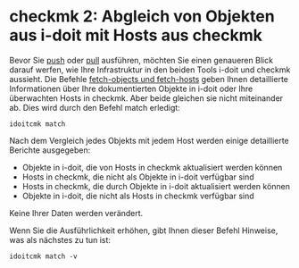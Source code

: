 # checkmk 2: Abgleich von Objekten aus i-doit mit Hosts aus checkmk

Bevor Sie [push](./checkmk2-wato-konfiguration-auf-basis-von-cmdb-daten-generieren.md) oder [pull](./checkmk2-bestandsdaten-in-die-cmdb-importieren.md) ausführen, möchten Sie einen genaueren Blick darauf werfen, wie Ihre Infrastruktur in den beiden Tools i-doit und checkmk aussieht. Die Befehle [fetch-objects und fetch-hosts](./checkmk2-informationen-aus-i-doit-und-checkmk-lesen.md) geben Ihnen detaillierte Informationen über Ihre dokumentierten Objekte in i-doit oder Ihre überwachten Hosts in checkmk. Aber beide gleichen sie nicht miteinander ab. Dies wird durch den Befehl match erledigt:

    idoitcmk match

Nach dem Vergleich jedes Objekts mit jedem Host werden einige detaillierte Berichte ausgegeben:

*   Objekte in i-doit, die von Hosts in checkmk aktualisiert werden können
*   Hosts in checkmk, die nicht als Objekte in i-doit verfügbar sind
*   Hosts in checkmk, die durch Objekte in i-doit aktualisiert werden können
*   Objekte in i-doit, die nicht als Hosts in checkmk verfügbar sind

Keine Ihrer Daten werden verändert.

Wenn Sie die Ausführlichkeit erhöhen, gibt Ihnen dieser Befehl Hinweise, was als nächstes zu tun ist:

    idoitcmk match -v